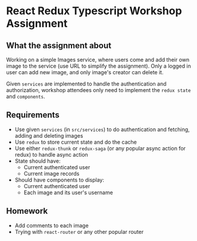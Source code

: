 # React Redux Typescript Workshop Assignment

## What the assignment about
Working on a simple Images service, where users come and add their own image to the service (use URL to simplify the assignment). Only a logged in user can add new image, and only image's creator can delete it.

Given `services` are implemented to handle the authentication and authorization, workshop attendees only need to implement the `redux state` and `components`.

## Requirements
* Use given `services` (in `src/services`) to do authentication and fetching, adding and deleting images
* Use `redux` to store current state and do the cache
* Use either `redux-thunk` or `redux-saga` (or any popular async action for redux) to handle async action
* State should have:
    - Current authenticated user
    - Current image records
* Should have components to display:
    - Current authenticated user
    - Each image and its user's username

## Homework
* Add comments to each image
* Trying with `react-router` or any other popular router